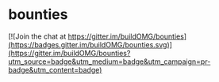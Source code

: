 # bounties

[![Join the chat at https://gitter.im/buildOMG/bounties](https://badges.gitter.im/buildOMG/bounties.svg)](https://gitter.im/buildOMG/bounties?utm_source=badge&utm_medium=badge&utm_campaign=pr-badge&utm_content=badge)

